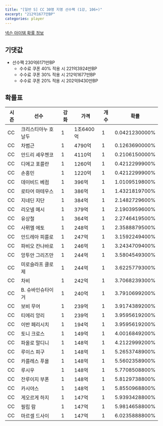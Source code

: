 ```yaml
---
title: "[일반 S] CC 30명 지명 선수팩 (1강, 106+)"
excerpt: "212억1677만BP"
categories: player
---
```

[넥슨 아이템 확률 정보](http://iteminfo.nexon.com/probability/fo4?sn=7404)

## 기댓값
- 선수팩 230억6171만BP
  - 수수료 쿠폰 40% 적용 시 221억3924만BP
  - 수수료 쿠폰 30% 적용 시 212억1677만BP
  - 수수료 쿠폰 20% 적용 시 202억9430만BP


## 확률표

|시즌|선수|강화|가격|개수|확률|
|---|---|---|---|---|---|
|CC|크리스티아누 호날두|1|1조6400억|1|0.0421230000%|
|CC|차범근|1|4790억|1|0.1263690000%|
|CC|안드리 셰우첸코|1|4110억|1|0.2106150000%|
|CC|디에고 포를란|1|1260억|1|0.4212299900%|
|CC|손흥민|1|1220억|1|0.4212299900%|
|CC|데이비드 베컴|1|396억|1|1.0109519800%|
|CC|로타어 마테우스|1|386억|1|1.4321819700%|
|CC|지네딘 지단|1|384억|1|2.1482729600%|
|CC|리오넬 메시|1|379억|1|2.1903959600%|
|CC|유상철|1|364억|1|2.2746419500%|
|CC|사뮈엘 에토|1|248억|1|2.3588879500%|
|CC|안드레아 피를로|1|247억|1|3.1592249400%|
|CC|파비오 칸나바로|1|246억|1|3.2434709400%|
|CC|앙투안 그리즈만|1|244억|1|3.5804549300%|
|CC|미로슬라프 클로제|1|244억|1|3.6225779300%|
|CC|차비|1|242억|1|3.7068239300%|
|CC|B. 슈바인슈타이거|1|240억|1|3.7910699200%|
|CC|보비 무어|1|239억|1|3.9174389200%|
|CC|티에리 앙리|1|239억|1|3.9595619200%|
|CC|이반 페리시치|1|194억|1|3.9595619200%|
|CC|토니 크로스|1|149억|1|4.0016849200%|
|CC|파올로 말디니|1|148억|1|4.2122999200%|
|CC|루이스 피구|1|148억|1|5.2653748900%|
|CC|카를레스 푸욜|1|148억|1|5.5602358900%|
|CC|루시우|1|148억|1|5.7708508800%|
|CC|잔루이지 부폰|1|148억|1|5.8129738800%|
|CC|카시야스|1|148억|1|5.8550968800%|
|CC|게오르게 하지|1|147억|1|5.9393428800%|
|CC|필립 람|1|147억|1|5.9814658800%|
|CC|마르셀 드사이|1|147억|1|6.0235888800%|
